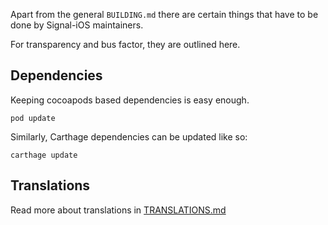 Apart from the general `BUILDING.md` there are certain things that have
to be done by Signal-iOS maintainers.

For transparency and bus factor, they are outlined here.

## Dependencies

Keeping cocoapods based dependencies is easy enough.

`pod update`

Similarly, Carthage dependencies can be updated like so:

`carthage update`

## Translations

Read more about translations in [TRANSLATIONS.md](signal/translations/TRANSLATIONS.md)
